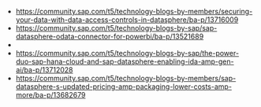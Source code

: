 

* https://community.sap.com/t5/technology-blogs-by-members/securing-your-data-with-data-access-controls-in-datasphere/ba-p/13716009
* https://community.sap.com/t5/technology-blogs-by-sap/sap-datasphere-odata-connector-for-powerbi/ba-p/13521689
* 
* https://community.sap.com/t5/technology-blogs-by-sap/the-power-duo-sap-hana-cloud-and-sap-datasphere-enabling-ida-amp-gen-ai/ba-p/13712028
* https://community.sap.com/t5/technology-blogs-by-members/sap-datasphere-s-updated-pricing-amp-packaging-lower-costs-amp-more/ba-p/13682679
